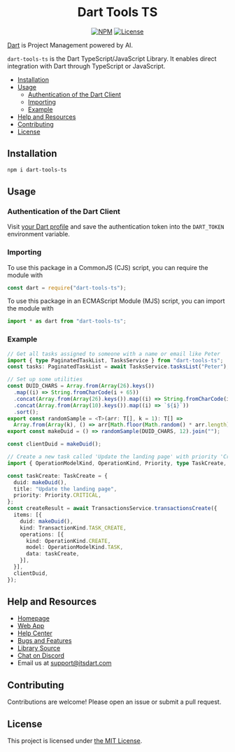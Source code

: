 <div align="center">
  <h1>Dart Tools TS</h1>
  <p>
    <a href="https://npmjs.com/package/dart-tools-ts"><img src="https://img.shields.io/npm/v/dart-tools-ts" alt="NPM"></a>
    <a href="LICENSE"><img src="https://img.shields.io/github/license/its-dart/dart-tools-ts" alt="License"></a>
  </p>
</div>

[Dart](https://itsdart.com?nr=1) is Project Management powered by AI.

`dart-tools-ts` is the Dart TypeScript/JavaScript Library. It enables direct integration with Dart through TypeScript or JavaScript.


- [Installation](#installation)
- [Usage](#usage)
  - [Authentication of the Dart Client](#authentication-of-the-dart-client)
  - [Importing](#importing)
  - [Example](#example)
- [Help and Resources](#help-and-resources)
- [Contributing](#contributing)
- [License](#license)



## Installation

```sh
npm i dart-tools-ts
```


## Usage


### Authentication of the Dart Client

Visit [your Dart profile](https://app.itsdart.com/?settings=account) and save the authentication token into the `DART_TOKEN` environment variable.

### Importing

To use this package in a CommonJS (CJS) script, you can require the module with

```js
const dart = require("dart-tools-ts");
```

To use this package in an ECMAScript Module (MJS) script, you can import the module with

```ts
import * as dart from "dart-tools-ts";
```

### Example

```ts
// Get all tasks assigned to someone with a name or email like Peter
import { type PaginatedTaskList, TasksService } from "dart-tools-ts";
const tasks: PaginatedTaskList = await TasksService.tasksList("Peter");

// Set up some utilities
const DUID_CHARS = Array.from(Array(26).keys())
  .map((i) => String.fromCharCode(i + 65))
  .concat(Array.from(Array(26).keys()).map((i) => String.fromCharCode(i + 97)))
  .concat(Array.from(Array(10).keys()).map((i) => `${i}`))
  .sort();
export const randomSample = <T>(arr: T[], k = 1): T[] =>
  Array.from(Array(k), () => arr[Math.floor(Math.random() * arr.length)]);
export const makeDuid = () => randomSample(DUID_CHARS, 12).join("");

const clientDuid = makeDuid();

// Create a new task called 'Update the landing page' with priority 'Critical' (i.e. p0)
import { OperationModelKind, OperationKind, Priority, type TaskCreate, TransactionKind, TransactionsService } from "dart-tools-ts";

const taskCreate: TaskCreate = {
  duid: makeDuid(),
  title: "Update the landing page",
  priority: Priority.CRITICAL,
};
const createResult = await TransactionsService.transactionsCreate({
  items: [{
    duid: makeDuid(),
    kind: TransactionKind.TASK_CREATE,
    operations: [{
      kind: OperationKind.CREATE,
      model: OperationModelKind.TASK,
      data: taskCreate,
    }],
  }],
  clientDuid,
});
```


## Help and Resources

- [Homepage](https://www.itsdart.com/?nr=1)
- [Web App](https://app.itsdart.com/)
- [Help Center](https://help.itsdart.com/)
- [Bugs and Features](https://app.itsdart.com/p/r/JFyPnhL9En61)
- [Library Source](https://github.com/its-dart/dart-tools/)
- [Chat on Discord](https://discord.gg/RExv8jEkSh)
- Email us at [support@itsdart.com](mailto:support@itsdart.com)


## Contributing

Contributions are welcome! Please open an issue or submit a pull request.


## License

This project is licensed under [the MIT License](LICENSE).
